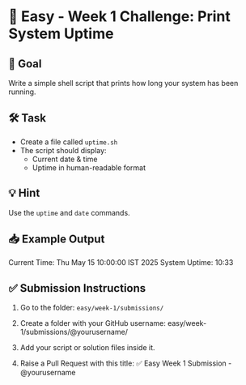 # 🌱 Easy - Week 1 Challenge: Print System Uptime

## 🎯 Goal
Write a simple shell script that prints how long your system has been running.

## 🛠️ Task
- Create a file called `uptime.sh`
- The script should display:
  - Current date & time
  - Uptime in human-readable format

## 💡 Hint
Use the `uptime` and `date` commands.

## 📥 Example Output
Current Time: Thu May 15 10:00:00 IST 2025
System Uptime: 10:33


## ✅ Submission Instructions

1. Go to the folder: `easy/week-1/submissions/`
2. Create a folder with your GitHub username:
easy/week-1/submissions/@yourusername/

3. Add your script or solution files inside it.
4. Raise a Pull Request with this title:
✅ Easy Week 1 Submission - @yourusername
